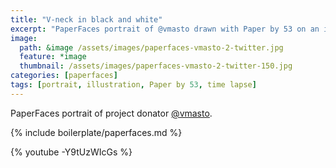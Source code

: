 ```yaml
---
title: "V-neck in black and white"
excerpt: "PaperFaces portrait of @vmasto drawn with Paper by 53 on an iPad."
image: 
  path: &image /assets/images/paperfaces-vmasto-2-twitter.jpg 
  feature: *image
  thumbnail: /assets/images/paperfaces-vmasto-2-twitter-150.jpg
categories: [paperfaces]
tags: [portrait, illustration, Paper by 53, time lapse]
---
```


PaperFaces portrait of project donator [@vmasto](https://twitter.com/vmasto).

{% include boilerplate/paperfaces.md %}

{% youtube -Y9tUzWIcGs %}
